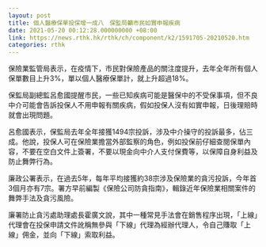 ```yaml
---
layout: post
title: 個人醫療保單投保增一成八　保監局籲市民如實申報疾病
date: 2021-05-20 00:12:28.000000000 +08:00
link: https://news.rthk.hk/rthk/ch/component/k2/1591705-20210520.htm
categories: rthk
---
```


保險業監管局表示，在疫情下，市民對保險產品的關注度提升，去年全年所有個人保單數目上升3%，單以個人醫療保單計，就上升超過18%。

保監局副總監呂愈國提醒市民，一些已知疾病可能是醫保中的不受保事項，但不良中介可能會告訴投保人不用申報有關疾病，假如投保人沒有如實申報，日後理賠時就會出現問題。

呂愈國表示，保監局去年全年接獲1494宗投訴，涉及中介操守的投訴最多，佔三成。他說，投保人可在保險業擔當外部監察的角色，例如投保前仔細查閱保單內容，不要在空白文件上簽署，不要以現金向中介人支付保費等，以保障自身利益及防止舞弊行為。

廉政公署表示，在過去5年，每年平均接獲約38宗涉及保險業的貪污投訴，今年首3個月亦有7宗。署方早前編製《保險公司防貪指南》，輯錄近年保險業相關案件的舞弊手法及貪污風險。

廉署防止貪污處助理處長霍廣文說，其中一種常見手法會在銷售程序出現，「上線」代理會在投保申請文件訛稱無參與「下線」代理為經辦代理人，令自己賺取「上線」佣金，並向「下線」索取利益。
